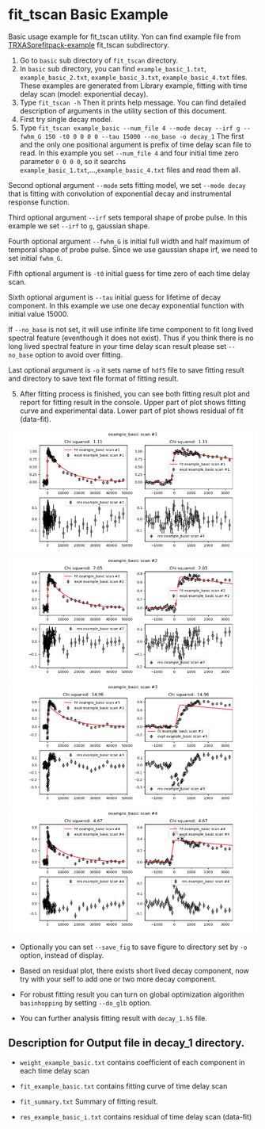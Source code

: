 # fit_tscan Basic Example

Basic usage example for fit_tscan utility.
Yon can find example file from [TRXASprefitpack-example](https://github.com/pistack/TRXASprefitpack-example/) fit_tscan subdirectory.

1. Go to `basic` sub directory of `fit_tscan` directory.
1. In `basic` sub directory,  you can find ``example_basic_1.txt``, ``example_basic_2.txt``, ``example_basic_3.txt``, ``example_basic_4.txt`` files.
These examples are generated from Library example, fitting with time delay scan (model: exponential decay).
2. Type ``fit_tscan -h`` Then it prints help message. You can find detailed description of arguments in the utility section of this document.
3. First try single decay model.
4. Type ``fit_tscan example_basic --num_file 4 --mode decay --irf g --fwhm_G 150 -t0 0 0 0 0 --tau 15000 --no_base -o decay_1`` 
The first and the only one positional argument is prefix of time delay scan file to read. In this example you set ``--num_file 4`` and four initial time zero parameter ``0 0 0 0``, so it searchs ``example_basic_1.txt``,...,``example_basic_4.txt`` files and read them all. 

Second optional argument ``--mode`` sets fitting model, we set ``--mode decay`` that is fitting with convolution of exponential decay and instrumental response function. 

Third optional argument ``--irf`` sets temporal shape of probe pulse. In this example we set ``--irf`` to `g`, gaussian shape. 

Fourth optional argument ``--fwhm_G`` is initial full width and half maximum of temporal shape of probe pulse. Since we use gaussian shape irf, we need to set initial ``fwhm_G``. 

Fifth optional argument is ``-t0`` initial guess for time zero of each time delay scan. 

Sixth optional argument is ``--tau`` initial guess for lifetime of decay component. In this example we use one decay exponential function with initial value 15000.

If ``--no_base`` is not set, it will use infinite life time component to fit long lived spectral feature (eventhough it does not exist). Thus if you think there is no long lived spectral feature in your time delay scan result please set ``--no_base`` option to avoid over fitting.

Last optional argument is `-o` it sets name of `hdf5` file to save fitting result and directory to save text file format of fitting result.

5. After fitting process is finished, you can see both fitting result plot and report for fitting result in the console. Upper part of plot shows fitting curve and experimental data. Lower part of plot shows residual of fit (data-fit).

![png](fit_tscan_example_file/example_basic_1.png) ![png](fit_tscan_example_file/example_basic_2.png)
![png](fit_tscan_example_file/example_basic_3.png) ![png](fit_tscan_example_file/example_basic_4.png)

* Optionally you can set ``--save_fig`` to save figure to directory set by `-o` option, instead of display.

* Based on residual plot, there exists short lived decay component, now try with your self to add one or two more decay component.

* For robust fitting result you can turn on global optimization algorithm `basinhopping` by setting `--do_glb` option.

* You can further analysis fitting result with `decay_1.h5` file.

## Description for Output file in decay_1 directory.

* ``weight_example_basic.txt`` contains coefficient of each component in each time delay scan

* ``fit_example_basic.txt`` contains fitting curve of time delay scan

* ``fit_summary.txt`` Summary of fitting result.

* ``res_example_basic_i.txt`` contains residual of time delay scan (data-fit)